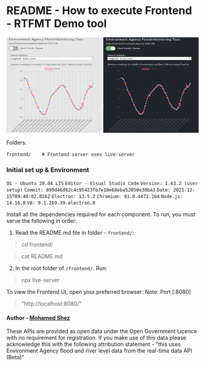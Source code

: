 
# README - How to execute Frontend - RTFMT Demo tool
<img src="https://github.com/shez1461/rtfmt/blob/main/frontend/images/white_rt.png" width="250" height="250">
<img src="https://github.com/shez1461/rtfmt/blob/main/frontend/images/dark_rt.png" width="250" height="250">

Folders:
```
frontend/    # Frontend server uses live-server
```


### Initial set up & Environment
`OS - Ubuntu 20.04 LTS`
`Editor - Visual Studio Code`
`Version: 1.63.2 (user setup)`
`Commit: 899d46d82c4c95423fb7e10e68eba52050e30ba3`
`Date: 2021-12-15T09:40:02.816Z`
`Electron: 13.5.2`
`Chromium: 91.0.4472.164`
`Node.js: 14.16.0`
`V8: 9.1.269.39-electron.0`

Install all the dependencies required for each component.
To run, you must serve the following in order:

1. Read the README.md file in folder - `frontend/`:

> cd frontend/

> cat README.md


2. In the root folder of `/frontend/`.
Run:

> npx live-server


To view the Frontend UI, open your preferred browser:
Note: Port [:8080]


> "http://localhost:8080/"



#### Author - [Mohamed Shez](https://github.com/shez1461)
These APIs are provided as open data under the Open Government Licence with no requirement for registration. If you make use of this data please acknowledge this with the following attribution statement - "this uses Environment Agency flood and river level data from the real-time data API (Beta)"
